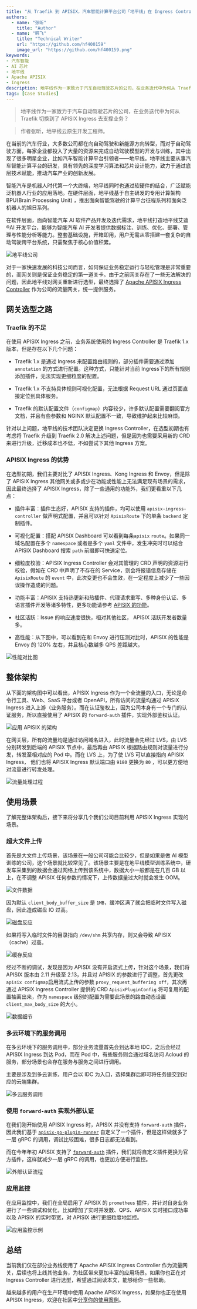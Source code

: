 ```yaml
---
title: "从 Traefik 到 APISIX，汽车智能计算平台公司「地平线」在 Ingress Controller 的探索和实践"
authors:
  - name: "张昕"
    title: "Author"
  - name: "韩飞"
    title: "Technical Writer"
    url: "https://github.com/hf400159"
    image_url: "https://github.com/hf400159.png"
keywords: 
- 汽车智能
- AI 芯片
- 地平线
- Apache APISIX
- Ingress
description: 地平线作为一家致力于汽车自动驾驶芯片的公司，在业务迭代中为何从 Traefik 切换到了 APISIX Ingress 去支撑业务。
tags: [Case Studies]
---
```


> 地平线作为一家致力于汽车自动驾驶芯片的公司，在业务迭代中为何从 Traefik 切换到了 APISIX Ingress 去支撑业务？

<!--truncate-->

> 作者张昕，地平线云原生开发工程师。

在当前的汽车行业，大多数公司都在向自动驾驶和新能源方向转型，而对于自动驾驶方面，每家企业都投入了大量的资源来完成自动驾驶模型的开发与训练，其中出现了很多明星企业，比如汽车智能计算平台引领者——地平线。地平线主要从事汽车智能计算平台的研发，具有领先的深度学习算法和芯片设计能力，致力于通过底层技术赋能，推动汽车产业的创新发展。

智能汽车是机器人时代第一个大终端，地平线同时也通过软硬件的结合，广泛赋能泛机器人行业的应用落地。在硬件层面，地平线基于自主研发的专用计算架构 BPU(Brain Processing Unit) ，推出面向智能驾驶的计算平台征程系列和面向泛机器人的旭日系列。

在软件层面，面向智能汽车 AI 软件产品开发及迭代需求，地平线打造地平线艾迪®AI 开发平台，能够为智能汽车 AI 开发者提供数据标注、训练、优化、部署、管理与性能分析等能力。整套基础设施，开箱即用，用户无需从零搭建一套复杂的自动驾驶跨平台系统，只需聚焦于核心价值积累。

![地平线公司](https://static.apiseven.com/2022/10/25/635796032156c.png)

对于一家快速发展的科技公司而言，如何保证业务稳定运行与轻松管理是非常重要的，而网关则是保证业务稳定的第一道关卡。由于之前网关存在了一些无法解决的问题，因此地平线对网关重新进行选型，最终选择了 [Apache APISIX Ingress Controller](https://apisix.apache.org/zh/docs/ingress-controller/getting-started/) 作为公司的流量网关，统一提供服务。

## 网关选型之路

### Traefik 的不足

在使用 APISIX Ingress 之前，业务系统使用的 Ingress Controller 是 Traefik 1.x 版本，但是存在以下几个问题：

* Traefik 1.x 是通过 Ingress 来配置路由规则的，部分插件需要通过添加 `annotation` 的方式进行配置。这种方式，只能针对当前 Ingress下的所有规则添加插件，无法实现更细粒度的配置。

* Traefik 1.x 不支持具体规则可视化配置，无法根据 Request URL 通过页面直接定位到具体服务。

* Traefik 的默认配置文件（`configmap`）内容较少，许多默认配置需要翻阅官方文档，并且有些参数和 NGINX 默认配置不一致，导致维护起来比较麻烦。

针对以上问题，地平线的技术团队决定更换 Ingress Controller，在选型初期也有考虑将 Traefik 升级到 Traefik 2.0 解决上述问题，但是因为也需要采用新的 CRD 来进行升级，迁移成本也不低，不如尝试下其他 Ingress 方案。

### APISIX Ingress 的优势

在选型初期，我们主要对比了 APISIX Ingress、Kong Ingress 和 Envoy，但是除了 APISIX Ingress 其他网关或多或少在功能或性能上无法满足现有场景的需求，因此最终选择了 APISIX Ingress，除了一些通用的功能外，我们更看重以下几点：

* 插件丰富：插件生态好，APISIX 支持的插件，均可以使用 `apisix-ingress-controller` 做声明式配置，并且可以针对 `ApisixRoute` 下的单条 `backend` 定制插件。

* 可视化配置：搭配 APISIX Dashboard 可以看到每条`apisix` `route`。如果同一域名配置在多个 `namespace` 或者是多个 `yaml` 文件中，发生冲突时可以结合 APISIX Dashboard 搜索 `path` 前缀即可快速定位。

* 细粒度校验：APISIX Ingress Controller 会对其管理的 CRD 声明的资源进行校验，假如在 CRD 中声明了不存在的 Service，则会将报错信息存储在 `ApisixRoute` 的 `event` 中，此次变更也不会生效，在一定程度上减少了一些因误操作造成的问题。

* 功能丰富：APISIX 支持热更新和热插件、代理请求重写、多种身份认证、多语言插件开发等诸多特性，更多功能请参考 [APISIX 的功能](https://github.com/apache/apisix/tree/master/docs/zh/latest#%E7%89%B9%E6%80%A7)。

* 社区活跃：Issue 的响应速度很快，相对其他社区， APISIX 活跃开发者数量多。

* 高性能：从下图中，可以看到在和 Envoy 进行压测对比时，APISIX 的性能是 Envoy 的 120% 左右，并且核心数越多 QPS 差距越大。

![性能对比图](https://static.apiseven.com/2022/10/25/6357960098fe0.png)

## 整体架构

从下面的架构图中可以看出，APISIX Ingress 作为一个全流量的入口，无论是命令行工具、Web、SaaS 平台或者 OpenAPI，所有访问的流量均通过 APISIX Ingress 进入上游（业务服务）。而在认证鉴权上，因为公司本身有一个专门的认证服务，所以直接使用了 APISIX 的 `forward-auth` 插件，实现外部鉴权认证。

![应用 APISIX 的架构](https://static.apiseven.com/2022/10/25/63579600ca70e.png)

在网关层，所有的流量均是通过访问域名进入，此时流量会先经过 LVS，由 LVS 分别转发到后端的 APISIX 节点中，最后再由 APISIX 根据路由规则对流量进行分发，转发至相对应的 Pod 中。而在 LVS 上，为了使 LVS 可以直接指向 APISIX Ingress， 他们也将 APISIX Ingress 默认端口由 `9180` 更换为 `80` ，可以更方便地对流量进行转发处理。

![流量处理过程](https://static.apiseven.com/2022/10/25/63579606c7a90.png)

## 使用场景

了解完整体架构后，接下来将分享几个我们公司目前利用 APISIX Ingress 实现的场景。

### 超大文件上传

首先是大文件上传场景，该场景在一般公司可能会比较少，但是如果是做 AI 模型训练的公司，这个场景就比较常见了。该场景主要是在地平线模型训练系统中，研发车采集到的数据会通过网络上传到该系统中，数据大小一般都是在几百 GB 以上，在不调整 APISIX 任何参数的情况下，上传数据量过大时就会发生 OOM。

![文件数据](https://static.apiseven.com/2022/10/25/63579603ed287.png)

因为默认 `client_body_buffer_size` 是 `1MB`，缓冲区满了就会把临时文件写入磁盘，因此造成磁盘 IO 过高。

![磁盘反应](https://static.apiseven.com/2022/10/25/63579600a13fd.png)

如果将写入临时文件的目录指向 `/dev/shm` 共享内存，则又会导致 APISIX（cache）过高。

![缓存反应](https://static.apiseven.com/2022/10/25/6357960182c2b.png)

经过不断的调试，发现是因为 APISIX 没有开启流式上传，针对这个场景，我们将 APISIX 版本由 2.11 升级至 2.13，并且对 APISIX 的参数进行了调整，首先更改 `apisix configmap`启用流式上传的参数 `proxy_request_buffering off`，其次再通过 APISIX Ingress Controller 提供的 CRD `ApisixPluginConfig` 将可复用的配置抽离出来，作为 `namespace` 级别的配置为需要此场景的路由动态设置 `client_max_body_size` 的大小。

![数据细节](https://static.apiseven.com/2022/10/25/6357960290e3f.png)

### 多云环境下的服务调用

在多云环境下的服务调用中，部分业务流量首先会到达本地 IDC，之后会经过 APISIX Ingress 到达 Pod，而在 Pod 中，有些服务则会通过域名访问 Acloud 的服务，部分场景也会存在服务与服务之间进行调用。

主要是涉及到多云训练，用户会以 IDC 为入口，选择集群后即可将任务提交到对应的云端集群。

![多云服务调用](https://static.apiseven.com/2022/10/25/635796054b054.png)

### 使用 `forward-auth` 实现外部认证

在我们刚开始使用 APISIX Ingress 时，APISIX 并没有支持 `forward-auth` 插件，因此我们基于 [`apisix-go-plugin-runner`](https://apisix.apache.org/zh/docs/go-plugin-runner/getting-started/) 自定义了一个插件，但是这样做就多了一层 gRPC 的调用，调试比较困难，很多日志都无法看到。

而在今年年初 APISIX 支持了 [`forward-auth`](https://apisix.apache.org/zh/docs/apisix/plugins/forward-auth/) 插件，我们就将自定义插件更换为官方插件，这样就减少一层 gRPC 的调用，也更加方便进行监控。

![外部认证流程](https://static.apiseven.com/2022/10/25/635796062d19a.png)

### 应用监控

在应用监控中，我们在全局启用了 APISIX 的 `prometheus` 插件，并针对自身业务进行了一些调试和优化，比如增加了实时并发数、QPS、APISIX 实时接口成功率以及 APISIX 的实时带宽，对 APISIX 进行更细粒度地监控。

![应用监控示例](https://static.apiseven.com/2022/10/25/63579601ca17f.png)

## 总结

当前我们仅在部分业务线使用了 Apache APISIX Ingress Controller 作为流量网关，后续也将上线其他业务，为社区带来更加丰富的应用场景。如果你也正在对 Ingress Controller 进行选型，希望通过阅读本文，能够给你一些帮助。

越来越多的用户在生产环境中使用 Apache APISIX Ingress，如果你也正在使用 APISIX Ingress，欢迎在社区中[分享你的使用案例](https://github.com/apache/apisix-ingress-controller/issues/501)。
